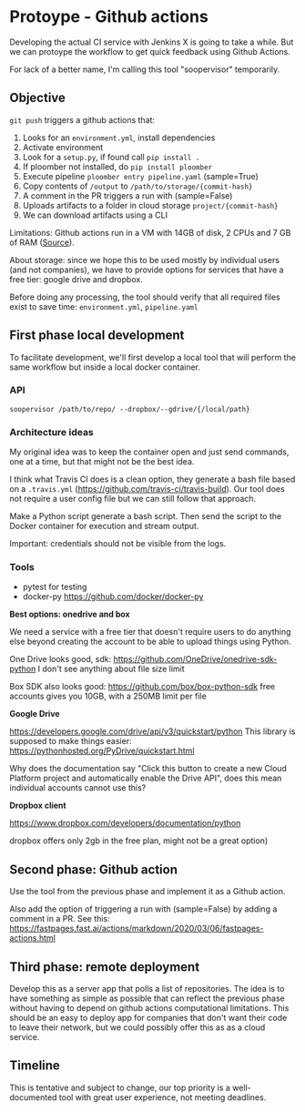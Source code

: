 # Protoype - Github actions

Developing the actual CI service with Jenkins X is going to take a while. But we can protoype the workflow to get quick feedback using Github Actions.

For lack of a better name, I'm calling this tool "soopervisor" temporarily.

## Objective

`git push` triggers a github actions that:

1. Looks for an `environment.yml`, install dependencies
2. Activate environment
3. Look for a `setup.py`, if found call `pip install .`
4. If ploomber not installed, do `pip install ploomber`
5. Execute pipeline `ploomber entry pipeline.yaml` (sample=True)
6. Copy contents of `/output` to `/path/to/storage/{commit-hash}`
7. A comment in the PR triggers a run with (sample=False)
8. Uploads artifacts to a folder in cloud storage `project/{commit-hash}`
9. We can download artifacts using a CLI

Limitations: Github actions run in a VM with 14GB of disk, 2 CPUs and 7 GB of RAM ([Source](https://help.github.com/en/actions/reference/virtual-environments-for-github-hosted-runners)).

About storage: since we hope this to be used mostly by individual users (and not companies), we have to provide options for services that have a free tier: google drive and dropbox.

Before doing any processing, the tool should verify that all required files exist to save time: `environment.yml`, `pipeline.yaml`


## First phase local development

To facilitate development, we'll first develop a local tool that will perform the same workflow but inside a local docker container.

### API

```
soopervisor /path/to/repo/ --dropbox/--gdrive/{/local/path}
```

### Architecture ideas

My original idea was to keep the container open and just send commands, one at a time, but that might not be the best idea.

I think what Travis CI does is a clean option, they generate a bash file based on a `.travis.yml` (https://github.com/travis-ci/travis-build). Our tool does not require a user config file but we can still follow that approach.

Make a Python script generate a bash script. Then send the script to the Docker container for execution and stream output.

Important: credentials should not be visible from the logs.

### Tools

* pytest for testing
* docker-py https://github.com/docker/docker-py


**Best options: onedrive and box**

We need a service with a free tier that doesn't require users to do anything else beyond creating the account to be able to upload things using Python.

One Drive looks good, sdk: https://github.com/OneDrive/onedrive-sdk-python I don't see anything about file size limit

Box SDK also looks good: https://github.com/box/box-python-sdk free accounts gives you 10GB, with a 250MB limit per file


**Google Drive**

https://developers.google.com/drive/api/v3/quickstart/python
This library is supposed to make things easier: https://pythonhosted.org/PyDrive/quickstart.html

Why does the documentation say "Click this button to create a new Cloud Platform project and automatically enable the Drive API", does this mean individual accounts cannot use this?

**Dropbox client**

https://www.dropbox.com/developers/documentation/python 

dropbox offers only 2gb in the free plan, might not be a great option)

## Second phase: Github action

Use the tool from the previous phase and implement it as a Github action.

Also add the option of triggering a run with (sample=False) by adding a comment in a PR. See this: https://fastpages.fast.ai/actions/markdown/2020/03/06/fastpages-actions.html

## Third phase: remote deployment

Develop this as a server app that polls a list of repositories. The idea is to have something as simple as possible that can reflect the previous phase without having to depend on github actions computational limitations. This should be an easy to deploy app for companies that don't want their code to leave their network, but we could possibly offer this as as a cloud service.


## Timeline

This is tentative and subject to change, our top priority is a well-documented tool with great user experience, not meeting deadlines.





